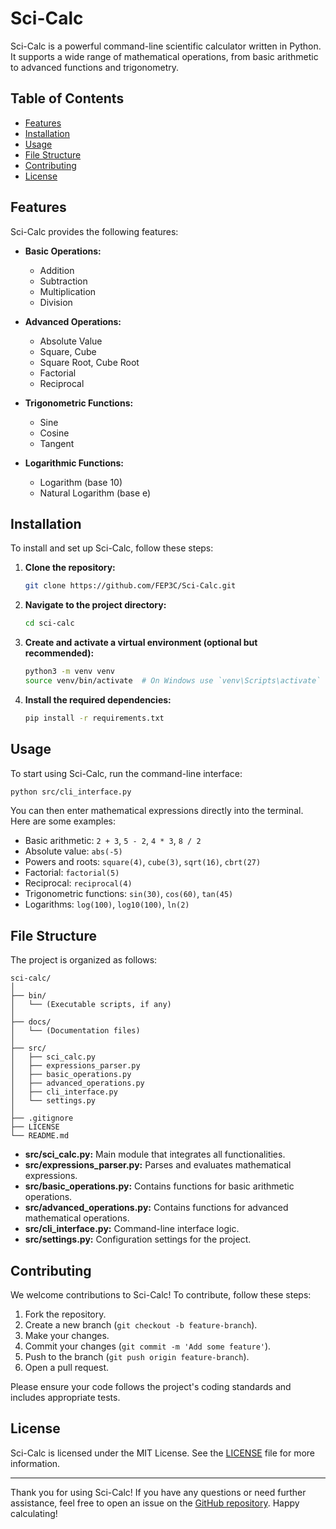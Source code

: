 # Sci-Calc

Sci-Calc is a powerful command-line scientific calculator written in Python. It supports a wide range of mathematical operations, from basic arithmetic to advanced functions and trigonometry.

## Table of Contents

- [Features](#features)
- [Installation](#installation)
- [Usage](#usage)
- [File Structure](#file-structure)
- [Contributing](#contributing)
- [License](#license)

## Features

Sci-Calc provides the following features:

- **Basic Operations:**
  - Addition
  - Subtraction
  - Multiplication
  - Division

- **Advanced Operations:**
  - Absolute Value
  - Square, Cube
  - Square Root, Cube Root
  - Factorial
  - Reciprocal

- **Trigonometric Functions:**
  - Sine
  - Cosine
  - Tangent

- **Logarithmic Functions:**
  - Logarithm (base 10)
  - Natural Logarithm (base e)

## Installation

To install and set up Sci-Calc, follow these steps:

1. **Clone the repository:**

   ```bash
   git clone https://github.com/FEP3C/Sci-Calc.git
   ```

2. **Navigate to the project directory:**

   ```bash
   cd sci-calc
   ```

3. **Create and activate a virtual environment (optional but recommended):**

   ```bash
   python3 -m venv venv
   source venv/bin/activate  # On Windows use `venv\Scripts\activate`
   ```

4. **Install the required dependencies:**

   ```bash
   pip install -r requirements.txt
   ```

## Usage

To start using Sci-Calc, run the command-line interface:

```bash
python src/cli_interface.py
```

You can then enter mathematical expressions directly into the terminal. Here are some examples:

- Basic arithmetic: `2 + 3`, `5 - 2`, `4 * 3`, `8 / 2`
- Absolute value: `abs(-5)`
- Powers and roots: `square(4)`, `cube(3)`, `sqrt(16)`, `cbrt(27)`
- Factorial: `factorial(5)`
- Reciprocal: `reciprocal(4)`
- Trigonometric functions: `sin(30)`, `cos(60)`, `tan(45)`
- Logarithms: `log(100)`, `log10(100)`, `ln(2)`

## File Structure

The project is organized as follows:

```
sci-calc/
│
├── bin/
│   └── (Executable scripts, if any)
│
├── docs/
│   └── (Documentation files)
│
├── src/
│   ├── sci_calc.py
│   ├── expressions_parser.py
│   ├── basic_operations.py
│   ├── advanced_operations.py
│   ├── cli_interface.py
│   └── settings.py
│
├── .gitignore
├── LICENSE
└── README.md
```

- **src/sci_calc.py:** Main module that integrates all functionalities.
- **src/expressions_parser.py:** Parses and evaluates mathematical expressions.
- **src/basic_operations.py:** Contains functions for basic arithmetic operations.
- **src/advanced_operations.py:** Contains functions for advanced mathematical operations.
- **src/cli_interface.py:** Command-line interface logic.
- **src/settings.py:** Configuration settings for the project.

## Contributing

We welcome contributions to Sci-Calc! To contribute, follow these steps:

1. Fork the repository.
2. Create a new branch (`git checkout -b feature-branch`).
3. Make your changes.
4. Commit your changes (`git commit -m 'Add some feature'`).
5. Push to the branch (`git push origin feature-branch`).
6. Open a pull request.

Please ensure your code follows the project's coding standards and includes appropriate tests.

## License

Sci-Calc is licensed under the MIT License. See the [LICENSE](LICENSE) file for more information.

---

Thank you for using Sci-Calc! If you have any questions or need further assistance, feel free to open an issue on the [GitHub repository](https://github.com/FEP3C/Sci-Calc). Happy calculating!
